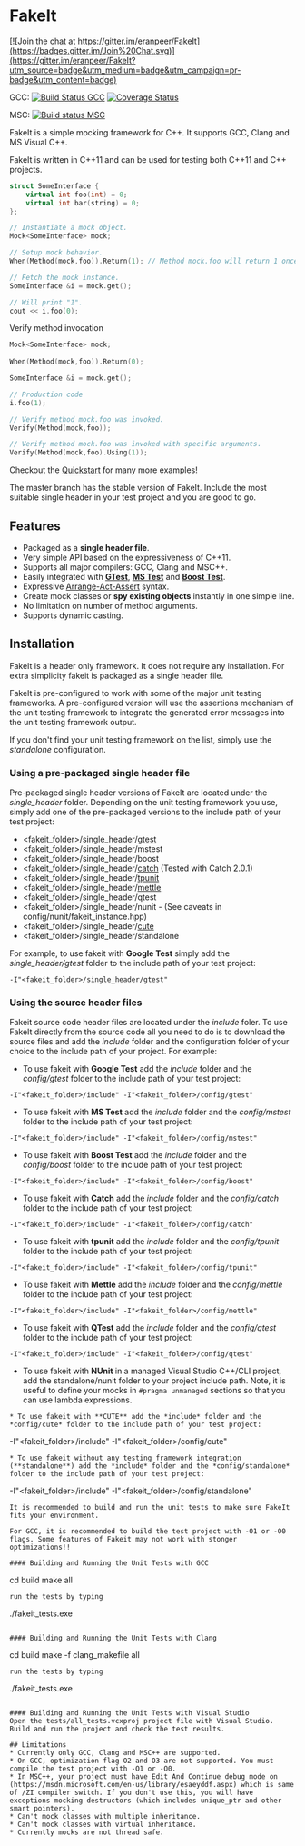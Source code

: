 FakeIt
======
 
[![Join the chat at https://gitter.im/eranpeer/FakeIt](https://badges.gitter.im/Join%20Chat.svg)](https://gitter.im/eranpeer/FakeIt?utm_source=badge&utm_medium=badge&utm_campaign=pr-badge&utm_content=badge)

GCC: [![Build Status GCC](https://travis-ci.org/eranpeer/FakeIt.svg?branch=master)](https://travis-ci.org/eranpeer/FakeIt)
[![Coverage Status](https://coveralls.io/repos/github/eranpeer/FakeIt/badge.svg?branch=master)](https://coveralls.io/github/eranpeer/FakeIt?branch=master)

MSC: [![Build status MSC](https://ci.appveyor.com/api/projects/status/sy2dk8se2yoxaqve)](https://ci.appveyor.com/project/eranpeer/fakeit)

FakeIt is a simple mocking framework for C++. It supports GCC, Clang and MS Visual C++.

FakeIt is written in C++11 and can be used for testing both C++11 and C++ projects.

```cpp
struct SomeInterface {
	virtual int foo(int) = 0;
	virtual int bar(string) = 0;
};
```
```cpp
// Instantiate a mock object.
Mock<SomeInterface> mock;

// Setup mock behavior.
When(Method(mock,foo)).Return(1); // Method mock.foo will return 1 once.

// Fetch the mock instance.
SomeInterface &i = mock.get();

// Will print "1". 
cout << i.foo(0);


```
Verify method invocation
```cpp
Mock<SomeInterface> mock;
		
When(Method(mock,foo)).Return(0);

SomeInterface &i = mock.get();

// Production code
i.foo(1);

// Verify method mock.foo was invoked.
Verify(Method(mock,foo));

// Verify method mock.foo was invoked with specific arguments.
Verify(Method(mock,foo).Using(1));
```

Checkout the [Quickstart](https://github.com/eranpeer/FakeIt/wiki/Quickstart) for many more examples!

The master branch has the stable version of FakeIt. Include the most suitable single header in your test project and you are good to go.

## Features
* Packaged as a **single header file**.
* Very simple API based on the expressiveness of C++11.
* Supports all major compilers: GCC, Clang and MSC++.
* Easily integrated with [**GTest**](https://code.google.com/p/googletest/), [**MS Test**](http://en.wikipedia.org/wiki/Visual_Studio_Unit_Testing_Framework) and [**Boost Test**](http://www.boost.org/doc/libs/1_56_0/libs/test/doc/html/index.html).
* Expressive [Arrange-Act-Assert](http://xp123.com/articles/3a-arrange-act-assert/) syntax.
* Create mock classes or **spy existing objects** instantly in one simple line.
* No limitation on number of method arguments.
* Supports dynamic casting.

## Installation
FakeIt is a header only framework. It does not require any installation. For extra simplicity fakeit is packaged as a single header file.

FakeIt is pre-configured to work with some of the major unit testing frameworks. A pre-configured version will use the assertions mechanism of the unit testing framework to integrate the generated error messages into the unit testing framework output.

If you don't find your unit testing framework on the list, simply use the *standalone* configuration.

### Using a pre-packaged single header file
Pre-packaged single header versions of FakeIt are located under the *single_header* folder.
Depending on the unit testing framework you use, simply add one of the pre-packaged versions to the include path of your test project:

* <fakeit_folder>/single\_header/[gtest](https://github.com/google/googletest)
* <fakeit_folder>/single\_header/mstest
* <fakeit_folder>/single\_header/boost
* <fakeit_folder>/single\_header/[catch](https://github.com/philsquared/Catch) (Tested with Catch 2.0.1)
* <fakeit_folder>/single\_header/[tpunit](https://github.com/tpounds/tpunitpp)
* <fakeit_folder>/single\_header/[mettle](https://github.com/jimporter/mettle)
* <fakeit_folder>/single\_header/qtest
* <fakeit_folder>/single\_header/nunit - (See caveats in config/nunit/fakeit\_instance.hpp)
* <fakeit_folder>/single\_header/[cute](https://github.com/PeterSommerlad/CUTE)  
* <fakeit_folder>/single\_header/standalone

For example, to use fakeit with **Google Test** simply add the *single_header/gtest* folder to the include path of your test project:
```
-I"<fakeit_folder>/single_header/gtest"
```

### Using the source header files
Fakeit source code header files are located under the *include* foler. To use FakeIt directly from the source code all you need to do is to download the source files and add the *include* folder and the configuration folder of your choice to the include path of your project.
For example:

* To use fakeit with **Google Test** add the *include* folder and the *config/gtest* folder to the include path of your test project:
```
-I"<fakeit_folder>/include" -I"<fakeit_folder>/config/gtest"
```
* To use fakeit with **MS Test** add the *include* folder and the *config/mstest* folder to the include path of your test project:
```
-I"<fakeit_folder>/include" -I"<fakeit_folder>/config/mstest"
```
* To use fakeit with **Boost Test** add the *include* folder and the *config/boost* folder to the include path of your test project:
```
-I"<fakeit_folder>/include" -I"<fakeit_folder>/config/boost"
```
* To use fakeit with **Catch** add the *include* folder and the *config/catch* folder to the include path of your test project:
```
-I"<fakeit_folder>/include" -I"<fakeit_folder>/config/catch"
```
* To use fakeit with **tpunit** add the *include* folder and the *config/tpunit* folder to the include path of your test project:
```
-I"<fakeit_folder>/include" -I"<fakeit_folder>/config/tpunit"
```
* To use fakeit with **Mettle** add the *include* folder and the *config/mettle* folder to the include path of your test project:
```
-I"<fakeit_folder>/include" -I"<fakeit_folder>/config/mettle"
```
* To use fakeit with **QTest** add the *include* folder and the *config/qtest* folder to the include path of your test project:
```
-I"<fakeit_folder>/include" -I"<fakeit_folder>/config/qtest"
```
* To use fakeit with **NUnit** in a managed Visual Studio C++/CLI project, add the standalone/nunit folder to your project include path. Note, it is useful to define your mocks 
in `#pragma unmanaged` sections so that you can use lambda expressions.
```
* To use fakeit with **CUTE** add the *include* folder and the *config/cute* folder to the include path of your test project:
```
-I"<fakeit_folder>/include" -I"<fakeit_folder>/config/cute"
```
* To use fakeit without any testing framework integration (**standalone**) add the *include* folder and the *config/standalone* folder to the include path of your test project:
```
-I"<fakeit_folder>/include" -I"<fakeit_folder>/config/standalone"
```
It is recommended to build and run the unit tests to make sure FakeIt fits your environment.

For GCC, it is recommended to build the test project with -O1 or -O0 flags. Some features of Fakeit may not work with stonger optimizations!!

#### Building and Running the Unit Tests with GCC
```
cd build
make all
```
run the tests by typing
```
./fakeit_tests.exe
```

#### Building and Running the Unit Tests with Clang
```
cd build
make -f clang_makefile all
```
run the tests by typing
```
./fakeit_tests.exe
```

#### Building and Running the Unit Tests with Visual Studio 
Open the tests/all_tests.vcxproj project file with Visual Studio. Build and run the project and check the test results. 

## Limitations
* Currently only GCC, Clang and MSC++ are supported.
* On GCC, optimization flag O2 and O3 are not supported. You must compile the test project with -O1 or -O0.
* In MSC++, your project must have Edit And Continue debug mode on (https://msdn.microsoft.com/en-us/library/esaeyddf.aspx) which is same of /ZI compiler switch. If you don't use this, you will have exceptions mocking destructors (which includes unique_ptr and other smart pointers). 
* Can't mock classes with multiple inheritance.
* Can't mock classes with virtual inheritance.
* Currently mocks are not thread safe. 
